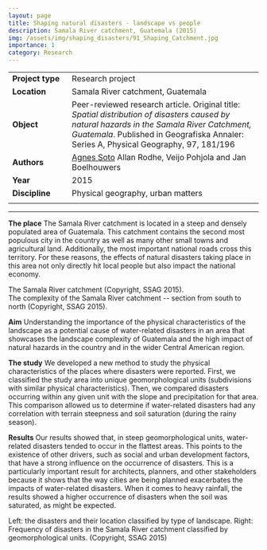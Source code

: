 ```yaml
---
layout: page
title: Shaping natural disasters - landscape vs people
description: Samala River catchment, Guatemala (2015)
img: /assets/img/shaping_disasters/91_Shaping_Catchment.jpg
importance: 1
category: Research
---
```


| | |
|-|-|
| **Project**&nbsp;**type**&nbsp;&nbsp; | Research project |
| **Location** | Samala River catchment, Guatemala |
| **Object** | Peer-reviewed research article. Original title: *Spatial distribution of disasters caused by natural hazards in the Samala River Catchment, Guatemala*. Published in Geografiska Annaler: Series A, Physical Geography, 97, 181/196 |
| **Authors** | <ins>Agnes Soto</ins> Allan Rodhe, Veijo Pohjola and Jan Boelhouwers |
| **Year** | 2015 |
| **Discipline** | Physical geography, urban matters |
| | |

---

**The place** The Samala River catchment is located in a steep and densely populated area of Guatemala. This catchment contains the second most populous city in the country as well as many other small towns and agricultural land. Additionally, the most important national roads cross this territory. For these reasons, the effects of natural disasters taking place in this area not only directly hit local people but also impact the national economy.

<div class="row">
    <div class="col-sm mt-3 mt-md-0">
        <img class="img-fluid rounded z-depth-1" src="{{ '/assets/img/shaping_disasters/91_Shaping_Catchment.jpg' | relative_url }}" alt="" title="Setting"/>
    </div>
</div>
<div class="caption">
    The Samala River catchment (Copyright, SSAG 2015).
</div>

<div class="row">
    <div class="col-sm mt-3 mt-md-0">
        <img class="img-fluid rounded z-depth-1" src="{{ '/assets/img/shaping_disasters/92_shaping_section.jpg' | relative_url }}" alt="" title="Cross section"/>
    </div>
</div>
<div class="caption">
    The complexity of the Samala River catchment -- section from south to north (Copyright, SSAG 2015).
</div>

**Aim** Understanding the importance of the physical characteristics of the landscape as a potential cause of water-related disasters in an area that showcases the landscape complexity of Guatemala and the high impact of natural hazards in the country and in the wider Central American region. 

**The study** We developed a new method to study the physical characteristics of the places where disasters were reported. First, we classified the study area into unique geomorphological units (subdivisions with similar physical characteristics). Then, we compared disasters occurring within any given unit with the slope and precipitation for that area. This comparison allowed us to determine if water-related disasters had any correlation with terrain steepness and soil saturation (during the rainy season). 

**Results** Our results showed that, in steep geomorphological units, water-related disasters tended to occur in the flattest areas. This points to the existence of other drivers, such as social and urban development factors, that have a strong influence on the occurrence of disasters. This is a particularly important result for architects, planners, and other stakeholders because it shows that the way cities are being planned exacerbates the impacts of water-related disasters. When it comes to heavy rainfall, the results showed a higher occurrence of disasters when the soil was saturated, as might be expected.

<div class="row">
    <div class="col-sm mt-3 mt-md-0">
        <img class="img-fluid rounded z-depth-1" src="{{ '/assets/img/shaping_disasters/93_shaping_location.jpg' | relative_url }}" alt="" title="Disaster location"/>
    </div>
    <div class="col-sm mt-3 mt-md-0">
        <img class="img-fluid rounded z-depth-1" src="{{ '/assets/img/shaping_disasters/94_shaping_disasterFreq.jpg' | relative_url }}" alt="" title="Disaster frequency by geomorphological unit"/>
    </div>
</div>
<div class="caption">
    Left: the disasters and their location classified by type of landscape. Right: Frequency of disasters in the Samala River catchment classified by geomorphological units. (Copyright, SSAG 2015)
</div>